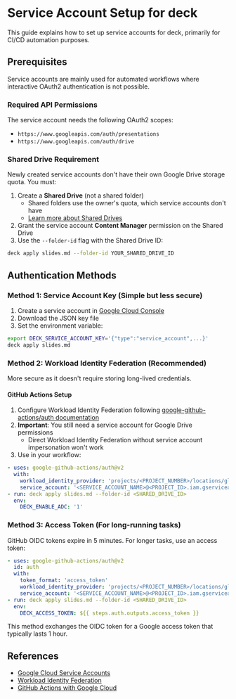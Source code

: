 # Service Account Setup for deck
This guide explains how to set up service accounts for deck, primarily for CI/CD automation purposes.

## Prerequisites
Service accounts are mainly used for automated workflows where interactive OAuth2 authentication is not possible.

### Required API Permissions
The service account needs the following OAuth2 scopes:
- `https://www.googleapis.com/auth/presentations`
- `https://www.googleapis.com/auth/drive`

### Shared Drive Requirement
Newly created service accounts don't have their own Google Drive storage quota. You must:

1. Create a **Shared Drive** (not a shared folder)
   - Shared folders use the owner's quota, which service accounts don't have
   - [Learn more about Shared Drives](https://support.google.com/a/answer/7212025)
2. Grant the service account **Content Manager** permission on the Shared Drive
3. Use the `--folder-id` flag with the Shared Drive ID:

```bash
deck apply slides.md --folder-id YOUR_SHARED_DRIVE_ID
```

## Authentication Methods

### Method 1: Service Account Key (Simple but less secure)
1. Create a service account in [Google Cloud Console](https://console.cloud.google.com/iam-admin/serviceaccounts)
2. Download the JSON key file
3. Set the environment variable:

```bash
export DECK_SERVICE_ACCOUNT_KEY='{"type":"service_account",...}'
deck apply slides.md
```

### Method 2: Workload Identity Federation (Recommended)

More secure as it doesn't require storing long-lived credentials.

#### GitHub Actions Setup
1. Configure Workload Identity Federation following [google-github-actions/auth documentation](https://github.com/google-github-actions/auth)
2. **Important**: You still need a service account for Google Drive permissions
   - Direct Workload Identity Federation without service account impersonation won't work
3. Use in your workflow:

```yaml
- uses: google-github-actions/auth@v2
  with:
    workload_identity_provider: 'projects/<PROJECT_NUMBER>/locations/global/workloadIdentityPools/<POOL_NAME>/providers/<PROVIDER_NAME>'
    service_account: '<SERVICE_ACCOUNT_NAME>@<PROJECT_ID>.iam.gserviceaccount.com'
- run: deck apply slides.md --folder-id <SHARED_DRIVE_ID>
  env:
    DECK_ENABLE_ADC: '1'
```

### Method 3: Access Token (For long-running tasks)
GitHub OIDC tokens expire in 5 minutes. For longer tasks, use an access token:

```yaml
- uses: google-github-actions/auth@v2
  id: auth
  with:
    token_format: 'access_token'
    workload_identity_provider: 'projects/<PROJECT_NUMBER>/locations/global/workloadIdentityPools/<POOL_NAME>/providers/<PROVIDER_NAME>'
    service_account: '<SERVICE_ACCOUNT_NAME>@<PROJECT_ID>.iam.gserviceaccount.com'
- run: deck apply slides.md --folder-id <SHARED_DRIVE_ID>
  env:
    DECK_ACCESS_TOKEN: ${{ steps.auth.outputs.access_token }}
```

This method exchanges the OIDC token for a Google access token that typically lasts 1 hour.

## References
- [Google Cloud Service Accounts](https://cloud.google.com/iam/docs/service-accounts)
- [Workload Identity Federation](https://cloud.google.com/iam/docs/workload-identity-federation)
- [GitHub Actions with Google Cloud](https://github.com/google-github-actions/auth)
